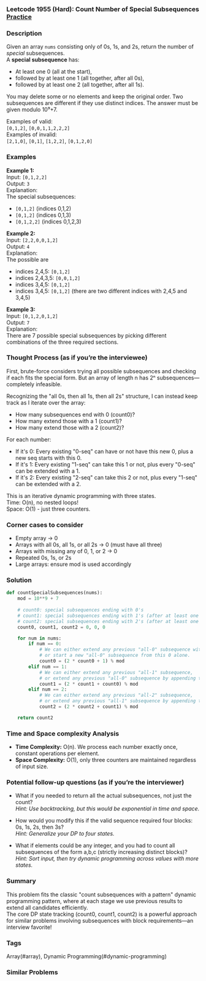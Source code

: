 ### Leetcode 1955 (Hard): Count Number of Special Subsequences [Practice](https://leetcode.com/problems/count-number-of-special-subsequences)

### Description  
Given an array `nums` consisting only of 0s, 1s, and 2s, return the number of *special* subsequences.  
A **special subsequence** has:
- At least one 0 (all at the start),
- followed by at least one 1 (all together, after all 0s),
- followed by at least one 2 (all together, after all 1s).

You may delete some or no elements and keep the original order. Two subsequences are different if they use distinct indices. The answer must be given modulo 10⁹+7.

Examples of valid:  
`[0,1,2]`, `[0,0,1,1,2,2,2]`  
Examples of invalid:  
`[2,1,0]`, `[0,1]`, `[1,2,2]`, `[0,1,2,0]`

### Examples  

**Example 1:**  
Input: `[0,1,2,2]`  
Output: `3`  
Explanation:  
The special subsequences:
- `[0,1,2]` (indices 0,1,2)
- `[0,1,2]` (indices 0,1,3)
- `[0,1,2,2]` (indices 0,1,2,3)

**Example 2:**  
Input: `[2,2,0,0,1,2]`  
Output: `4`  
Explanation:  
The possible are  
- indices 2,4,5: `[0,1,2]`  
- indices 2,4,3,5: `[0,0,1,2]`  
- indices 3,4,5: `[0,1,2]`  
- indices 3,4,5: `[0,1,2]` (there are two different indices with 2,4,5 and 3,4,5)

**Example 3:**  
Input: `[0,1,2,0,1,2]`  
Output: `7`  
Explanation:  
There are 7 possible special subsequences by picking different combinations of the three required sections.

### Thought Process (as if you’re the interviewee)  
First, brute-force considers trying all possible subsequences and checking if each fits the special form. But an array of length n has 2ⁿ subsequences—completely infeasible.

Recognizing the "all 0s, then all 1s, then all 2s" structure, I can instead keep track as I iterate over the array:
- How many subsequences end with 0 (count0)?
- How many extend those with a 1 (count1)?
- How many extend those with a 2 (count2)?

For each number:
- If it's 0: Every existing "0-seq" can have or not have this new 0, plus a new seq starts with this 0.
- If it's 1: Every existing "1-seq" can take this 1 or not, plus every "0-seq" can be extended with a 1.
- If it's 2: Every existing "2-seq" can take this 2 or not, plus every "1-seq" can be extended with a 2.

This is an iterative dynamic programming with three states.  
Time: O(n), no nested loops!  
Space: O(1) - just three counters.

### Corner cases to consider  
- Empty array → 0
- Arrays with all 0s, all 1s, or all 2s → 0 (must have all three)
- Arrays with missing any of 0, 1, or 2 → 0
- Repeated 0s, 1s, or 2s
- Large arrays: ensure mod is used accordingly

### Solution

```python
def countSpecialSubsequences(nums):
    mod = 10**9 + 7
    
    # count0: special subsequences ending with 0's
    # count1: special subsequences ending with 1's (after at least one 0)
    # count2: special subsequences ending with 2's (after at least one 0 and one 1)
    count0, count1, count2 = 0, 0, 0

    for num in nums:
        if num == 0:
            # We can either extend any previous "all-0" subsequence with this 0,
            # or start a new "all-0" subsequence from this 0 alone.
            count0 = (2 * count0 + 1) % mod
        elif num == 1:
            # We can either extend any previous "all-1" subsequence,
            # or extend any previous "all-0" subsequence by appending this 1.
            count1 = (2 * count1 + count0) % mod
        elif num == 2:
            # We can either extend any previous "all-2" subsequence,
            # or extend any previous "all-1" subsequence by appending this 2.
            count2 = (2 * count2 + count1) % mod

    return count2
```

### Time and Space complexity Analysis  

- **Time Complexity:** O(n). We process each number exactly once, constant operations per element.
- **Space Complexity:** O(1), only three counters are maintained regardless of input size.

### Potential follow-up questions (as if you’re the interviewer)  

- What if you needed to return all the actual subsequences, not just the count?  
  *Hint: Use backtracking, but this would be exponential in time and space.*

- How would you modify this if the valid sequence required four blocks: 0s, 1s, 2s, then 3s?  
  *Hint: Generalize your DP to four states.*

- What if elements could be any integer, and you had to count all subsequences of the form a,b,c (strictly increasing distinct blocks)?  
  *Hint: Sort input, then try dynamic programming across values with more states.*

### Summary
This problem fits the classic "count subsequences with a pattern" dynamic programming pattern, where at each stage we use previous results to extend all candidates efficiently.  
The core DP state tracking (count0, count1, count2) is a powerful approach for similar problems involving subsequences with block requirements—an interview favorite!

### Tags
Array(#array), Dynamic Programming(#dynamic-programming)

### Similar Problems
